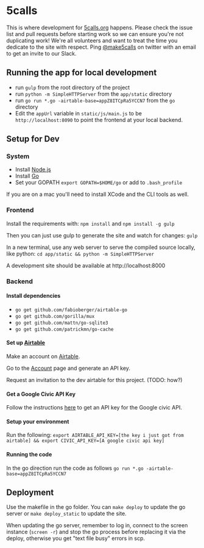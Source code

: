 # 5calls

This is where development for [5calls.org](http://5calls.org) happens. Please check the issue list and pull requests before starting work so we can ensure you're not duplicating work! We're all volunteers and want to treat the time you dedicate to the site with respect. Ping  [@make5calls](https://twitter.com/make5calls) on twitter with an email to get an invite to our Slack.

## Running the app for local development

- run `gulp` from the root directory of the project
- run `python -m SimpleHTTPServer` from the `app/static` directory
- run `go run *.go -airtable-base=appZ8ITCpRa5YCCN7` from the `go` directory
- Edit the `appUrl` variable in `static/js/main.js` to be `http://localhost:8090` to point the frontend at your local backend.

## Setup for Dev

### System

- Install [Node.js](https://nodejs.org/en/)
- Install [Go](https://golang.org/)
- Set your GOPATH `export GOPATH=$HOME/go` or add to `.bash_profile`

If you are on a mac you'll need to install XCode and the CLI tools as well.

### Frontend

Install the requirements with:
`npm install`
and
`npm install -g gulp`

Then you can just use gulp to generate the site and watch for changes:
`gulp`

In a new terminal, use any web server to serve the compiled source locally, like python:
`cd app/static && python -m SimpleHTTPServer`

A development site should be available at http://localhost:8000

### Backend

#### Install dependencies

- `go get github.com/fabioberger/airtable-go`
- `go get github.com/gorilla/mux`
- `go get github.com/mattn/go-sqlite3`
- `go get github.com/patrickmn/go-cache`

#### Set up [Airtable](https://airtable.com/)

Make an account on [Airtable](https://airtable.com).

Go to the [Account](https://airtable.com/account) page and generate an API key.

Request an invitation to the dev airtable for this project. (TODO: how?)

#### Get a Google Civic API Key

Follow the instructions [here](https://developers.google.com/civic-information/docs/using_api) to get an API key for the Google civic API.

#### Setup your environment

Run the following: `export AIRTABLE_API_KEY=[the key i just got from airtable] && export CIVIC_API_KEY=[A google civic api key]`

#### Running the code

In the go direction run the code as follows `go run *.go -airtable-base=appZ8ITCpRa5YCCN7`

## Deployment

Use the makefile in the go folder. You can `make deploy` to update the go server or `make deploy_static` to update the site.

When updating the go server, remember to log in, connect to the screen instance (`screen -r`) and stop the go process before replacing it via the deploy, otherwise you get "text file busy" errors in scp.
